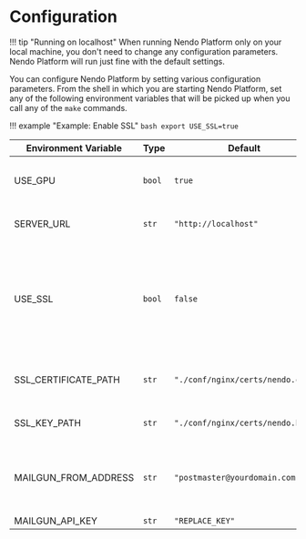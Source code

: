 # Configuration

!!! tip "Running on localhost"
    When running Nendo Platform only on your local machine, you don't need to change any configuration parameters. Nendo Platform will run just fine with the default settings.

You can configure Nendo Platform by setting various configuration parameters. From the shell in which you are starting Nendo Platform, set any of the following environment variables that will be picked up when you call any of the `make` commands.

!!! example "Example: Enable SSL"
    ```bash
    export USE_SSL=true
    ```


**Environment Variable** | **Type** | **Default** | **Description** |
|---|---|---|---|
USE_GPU | `bool` | `true` | Flag that switches between GPU enabled and CPU-only mode. |
SERVER_URL | `str` | `"http://localhost"` | URL under which the server will be made available online. |
USE_SSL | `bool` | `false` | Flag to switch SSL on or off. Make sure to also set `SSL_CERTIFICATE_PATH` and `SSL_KEY_PATH` or copy your certificate/key combination to the `./conf/nginx/certs/` folder. |
SSL_CERTIFICATE_PATH | `str` | `"./conf/nginx/certs/nendo.crt"` | Path to the SSL certificate file (only relevant when `USE_SSL=true`). |
SSL_KEY_PATH | `str` | `"./conf/nginx/certs/nendo.key"` | Path to the SSL key file (only relevant when `USE_SSL=true`). |
MAILGUN_FROM_ADDRESS | `str` | `"postmaster@yourdomain.com"` | Sets the `FROM` for administrative emails (registration, verification, password reset, etc.) from the server. |
MAILGUN_API_KEY | `str` | `"REPLACE_KEY"` | Mail API key. |
